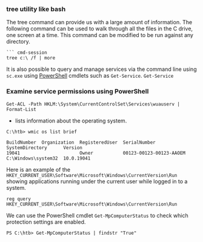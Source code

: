 ### tree utility like bash  
The tree command can provide us with a large amount of information. The following command can be used to walk through all the files in the C drive, one screen at a time. This command can be modified to be run against any directory.

```
``` cmd-session
tree c:\ /f | more
``````

It is also possible to query and manage services via the command line using `sc.exe` using [PowerShell](https://docs.microsoft.com/en-us/powershell/scripting/overview?view=powershell-7) cmdlets such as `Get-Service`.
`Get-Service` 


### Examine service permissions using PowerShell

```powershell-session
Get-ACL -Path HKLM:\System\CurrentControlSet\Services\wuauserv | Format-List
```


- lists information about the operating system.
```cmd-session
C:\htb> wmic os list brief

BuildNumber  Organization  RegisteredUser  SerialNumber             SystemDirectory      Version
19041                      Owner           00123-00123-00123-AAOEM  C:\Windows\system32  10.0.19041
```


Here is an example of the `HKEY_CURRENT_USER\Software\Microsoft\Windows\CurrentVersion\Run` showing applications running under the current user while logged in to a system.

```powershell-session
reg query HKEY_CURRENT_USER\Software\Microsoft\Windows\CurrentVersion\Run
```


We can use the PowerShell cmdlet `Get-MpComputerStatus` to check which protection settings are enabled.

```powershell-session
PS C:\htb> Get-MpComputerStatus | findstr "True"
```